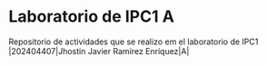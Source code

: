# Laboratorio de IPC1 A
Repositorio de actividades que se realizo em el laboratorio de IPC1
|202404407|Jhostin Javier Ramírez Enríquez|A|
